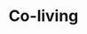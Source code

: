 ---
layout: content
title: Co-living
description: Track your musical environment in a café, at home or in any other <a href="http://commitcoffee.com/">dev friendly places</a>.
picture: img/pin.png
---